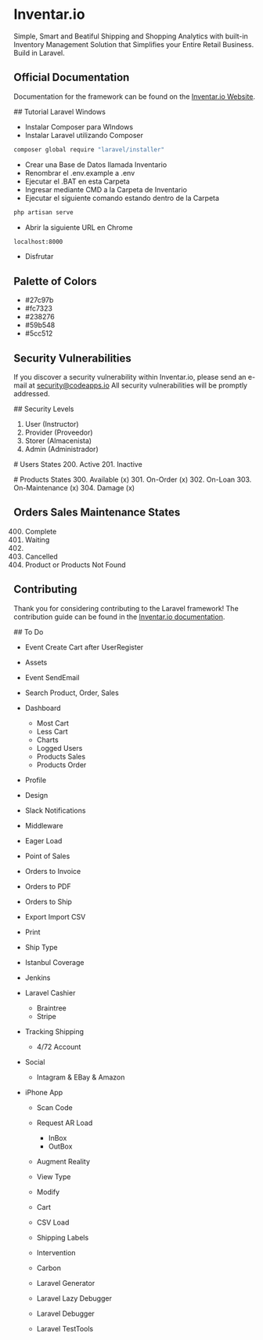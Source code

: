 # Inventar.io

Simple, Smart and Beatiful Shipping and Shopping Analytics with built-in Inventory Management Solution that Simplifies your Entire Retail Business. Build in Laravel.

## Official Documentation

Documentation for the framework can be found on the [Inventar.io Website](http://inventar.io/docs).

## Tutorial Laravel Windows
- Instalar Composer para WIndows
- Instalar Laravel utilizando Composer
```bash
composer global require "laravel/installer"
```
- Crear una Base de Datos llamada Inventario
- Renombrar el .env.example a .env
- Ejecutar el .BAT en esta Carpeta
- Ingresar mediante CMD a la Carpeta de Inventario
- Ejecutar el siguiente comando estando dentro de la Carpeta
```bash
php artisan serve
```
- Abrir la siguiente URL en Chrome
```bash
localhost:8000
```
- Disfrutar

## Palette of Colors

- #27c97b
- #fc7323
- #238276
- #59b548
- #5cc512

## Security Vulnerabilities
If you discover a security vulnerability within Inventar.io, please send an e-mail at security@codeapps.io All security vulnerabilities will be promptly addressed.

## Security Levels
1. User (Instructor)
2. Provider (Proveedor)
3. Storer (Almacenista)
3. Admin (Administrador)

# Users States
200. Active
201. Inactive

# Products States
300. Available (x)
301. On-Order (x)
302. On-Loan
303. On-Maintenance (x)
304. Damage (x)

## Orders Sales Maintenance States
400. Complete
401. Waiting
402.
403. Cancelled
404. Product or Products Not Found

## Contributing
Thank you for considering contributing to the Laravel framework! The contribution guide can be found in the [Inventar.io documentation](http://inventar.io/docs/contributions).

## To Do

- Event Create Cart after UserRegister
- Assets
- Event SendEmail
- Search Product, Order, Sales
- Dashboard
  - Most Cart
  - Less Cart
  - Charts
  - Logged Users
  - Products Sales
  - Products Order
- Profile
- Design

- Slack Notifications
- Middleware
- Eager Load
- Point of Sales
- Orders to Invoice
- Orders to PDF
- Orders to Ship
- Export Import CSV
- Print
- Ship Type
- Istanbul Coverage
- Jenkins
- Laravel Cashier
  - Braintree
  - Stripe
- Tracking Shipping
  - 4/72 Account
- Social
  - Intagram & EBay & Amazon
- iPhone App
  - Scan Code
  - Request AR Load
    - InBox
    - OutBox
  - Augment Reality
  - View Type
  - Modify
  - Cart
  - CSV Load
  - Shipping Labels

  - Intervention
  - Carbon
  - Laravel Generator
  - Laravel Lazy Debugger
  - Laravel Debugger
  - Laravel TestTools
